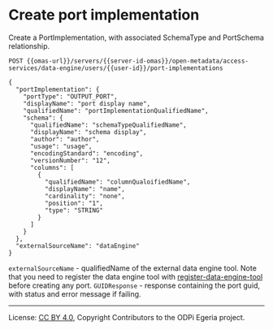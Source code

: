 <!-- SPDX-License-Identifier: CC-BY-4.0 -->
<!-- Copyright Contributors to the ODPi Egeria project. -->

# Create port implementation

Create a PortImplementation, with associated SchemaType and PortSchema relationship.

```
POST {{omas-url}}/servers/{{server-id-omas}}/open-metadata/access-services/data-engine/users/{{user-id}}/port-implementations

{
  "portImplementation": {
    "portType": "OUTPUT_PORT",
    "displayName": "port display name",
    "qualifiedName": "portImplementationQualifiedName",
    "schema": {
      "qualifiedName": "schemaTypeQualifiedName",
      "displayName": "schema display",
      "author": "author",
      "usage": "usage",
      "encodingStandard": "encoding",
      "versionNumber": "12",
      "columns": [
        {
          "qualifiedName": "columnQualoifiedName",
          "displayName": "name",
          "cardinality": "none",
          "position": "1",
          "type": "STRING"
        }
      ]
    }
  },
  "externalSourceName": "dataEngine"
}
```

`externalSourceName` - qualifiedName of the external data engine tool.
 Note that you need to register the data engine tool with [register-data-engine-tool](register-data-engine-tool.md) 
 before creating any port.
`GUIDResponse` - response containing the port guid, with status and error message if failing.


----
License: [CC BY 4.0](https://creativecommons.org/licenses/by/4.0/),
Copyright Contributors to the ODPi Egeria project.







